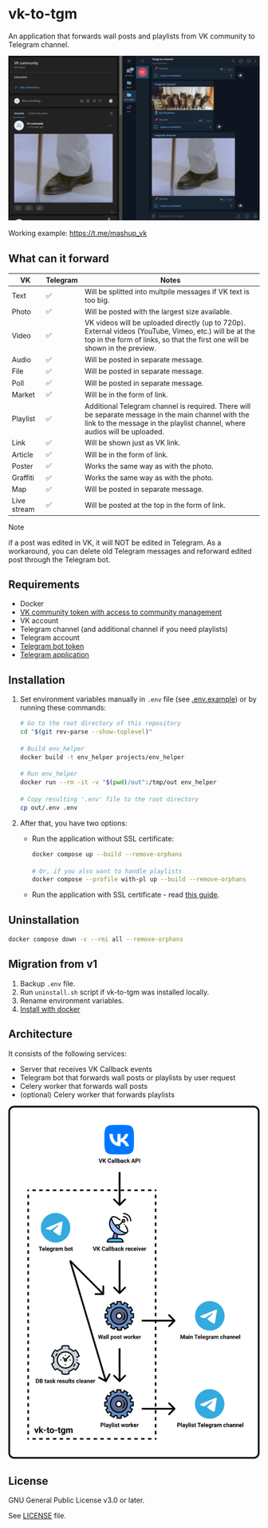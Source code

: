 # vk-to-tgm

An application that forwards wall posts and playlists from VK community to Telegram channel.

![vtt_example](assets/vtt_example.gif)

Working example: <https://t.me/mashup_vk>

## What can it forward

| VK          | Telegram | Notes                                                                                                                                                                                 |
|-------------|----------|---------------------------------------------------------------------------------------------------------------------------------------------------------------------------------------|
| Text        | ✅        | Will be splitted into multpile messages if VK text is too big.                                                                                                                        |
| Photo       | ✅        | Will be posted with the largest size available.                                                                                                                                       |
| Video       | ✅        | VK videos will be uploaded directly (up to 720p). External videos (YouTube, Vimeo, etc.) will be at the top in the form of links, so that the first one will be shown in the preview. |
| Audio       | ✅        | Will be posted in separate message.                                                                                                                                                   |
| File        | ✅        | Will be posted in separate message.                                                                                                                                                   |
| Poll        | ✅        | Will be posted in separate message.                                                                                                                                                   |
| Market      | ✅        | Will be in the form of link.                                                                                                                                                          |
| Playlist    | ✅        | Additional Telegram channel is required. There will be separate message in the main channel with the link to the message in the playlist channel, where audios will be uploaded.      |
| Link        | ✅        | Will be shown just as VK link.                                                                                                                                                        |
| Article     | ✅        | Will be in the form of link.                                                                                                                                                          |
| Poster      | ✅        | Works the same way as with the photo.                                                                                                                                                 |
| Graffiti    | ✅        | Works the same way as with the photo.                                                                                                                                                 |
| Map         | ✅        | Will be posted in separate message.                                                                                                                                                   |
| Live stream | ✅        | Will be posted at the top in the form of link.                                                                                                                                        |

> [!NOTE]
> if a post was edited in VK, it will NOT be edited in Telegram. As a workaround, you can delete old Telegram messages and reforward edited post through the Telegram bot.

## Requirements

- Docker
- [VK community token with access to community management](https://vk.com/dev/access_token)
- VK account
- Telegram channel (and additional channel if you need playlists)
- Telegram account
- [Telegram bot token](https://core.telegram.org/bots#3-how-do-i-create-a-bot)
- [Telegram application](https://core.telegram.org/api/obtaining_api_id)

## Installation

1. Set environment variables manually in `.env` file (see [.env.example](.env.example)) or by running these commands:

    ```sh
    # Go to the root directory of this repository
    cd "$(git rev-parse --show-toplevel)"

    # Build env_helper
    docker build -t env_helper projects/env_helper

    # Run env_helper
    docker run --rm -it -v "$(pwd)/out":/tmp/out env_helper

    # Copy resulting '.env' file to the root directory
    cp out/.env .env
    ```

2. After that, you have two options:
   - Run the application without SSL certificate:

        ```sh
        docker compose up --build --remove-orphans

        # Or, if you also want to handle playlists
        docker compose --profile with-pl up --build --remove-orphans
        ```

   - Run the application with SSL certificate - read [this guide](SSL.md).

## Uninstallation

```sh
docker compose down -v --rmi all --remove-orphans
```

## Migration from v1

1. Backup `.env` file.
2. Run `uninstall.sh` script if vk-to-tgm was installed locally.
3. Rename environment variables.
4. [Install with docker](#installation)

## Architecture

It consists of the following services:

- Server that receives VK Callback events
- Telegram bot that forwards wall posts or playlists by user request
- Celery worker that forwards wall posts
- (optional) Celery worker that forwards playlists

![vtt_schema](assets/vtt_schema.png)

## License

GNU General Public License v3.0 or later.

See [LICENSE](LICENSE) file.
